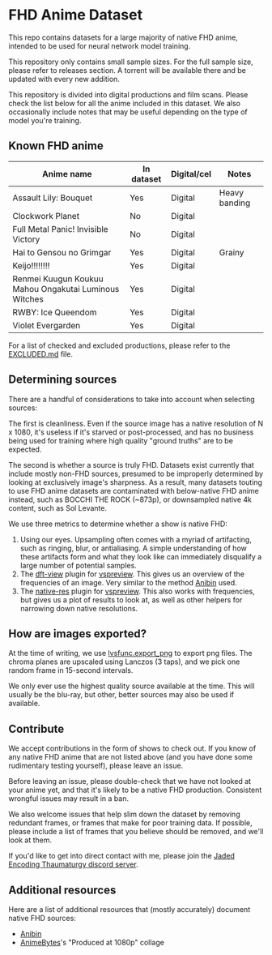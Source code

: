 # FHD Anime Dataset

This repo contains datasets
for a large majority of native FHD anime,
intended to be used for neural network model training.

This repository only contains small sample sizes.
For the full sample size,
please refer to releases section.
A torrent will be available there
and be updated with every new addition.

This repository is divided into digital productions and film scans.
Please check the list below
for all the anime included in this dataset.
We also occasionally include notes that may be useful
depending on the type of model you're training.

## Known FHD anime

| Anime name                                            | In dataset | Digital/cel | Notes         |
| ----------------------------------------------------- | ---------- | ----------- | ------------- |
| Assault Lily: Bouquet                                 | Yes        | Digital     | Heavy banding |
| Clockwork Planet                                      | No         | Digital     |               |
| Full Metal Panic! Invisible Victory                   | No         | Digital     |               |
| Hai to Gensou no Grimgar                              | Yes        | Digital     | Grainy        |
| Keijo!!!!!!!!                                         | Yes        | Digital     |               |
| Renmei Kuugun Koukuu Mahou Ongakutai Luminous Witches | Yes        | Digital     |               |
| RWBY: Ice Queendom                                    | Yes        | Digital     |               |
| Violet Evergarden                                     | Yes        | Digital     |               |

For a list of checked
and excluded productions,
please refer to the [EXCLUDED.md](./EXCLUDED.md) file.

## Determining sources

There are a handful of considerations to take into account when selecting sources:

The first is cleanliness.
Even if the source image has a native resolution of N x 1080,
it's useless if it's starved or post-processed,
and has no business being used for training
where high quality "ground truths" are to be expected.

The second is whether a source is truly FHD.
Datasets exist currently that include mostly non-FHD sources,
presumed to be improperly determined
by looking at exclusively image's sharpness.
As a result, many datasets touting to use FHD anime datasets
are contaminated with below-native FHD anime instead,
such as BOCCHI THE ROCK (~873p),
or downsampled native 4k content,
such as Sol Levante.

We use three metrics to determine whether a show is native FHD:

1. Using our eyes.
   Upsampling often comes with a myriad of artifacting,
   such as ringing, blur, or antialiasing.
   A simple understanding of how these artifacts form and what they look like
   can immediately disqualify a large number of potential samples.
2. The [dft-view] plugin for [vspreview].
   This gives us an overview of the frequencies of an image.
   Very similar to the method [Anibin] used.
3. The [native-res] plugin for [vspreview].
   This also works with frequencies,
   but gives us a plot of results to look at,
   as well as other helpers for narrowing down native resolutions.

## How are images exported?

At the time of writing,
we use [lvsfunc.export_png][export-png]
to export png files.
The chroma planes are upscaled using Lanczos (3 taps),
and we pick one random frame in 15-second intervals.

We only ever use the highest quality source available at the time.
This will usually be the blu-ray,
but other, better sources
may also be used if available.

## Contribute

We accept contributions in the form of shows to check out.
If you know of any native FHD anime that are not listed above
(and you have done some rudimentary testing yourself),
please leave an issue.

Before leaving an issue,
please double-check that we have not looked at your anime yet,
and that it's likely to be a native FHD production.
Consistent wrongful issues may result in a ban.

We also welcome issues
that help slim down the dataset
by removing redundant frames,
or frames that make for poor training data.
If possible,
please include a list of frames
that you believe should be removed,
and we'll look at them.

If you'd like to get into direct contact with me,
please join the [Jaded Encoding Thaumaturgy discord server][discord].

## Additional resources

Here are a list of additional resources that (mostly accurately) document native FHD sources:

<!-- "mostly" because the AB collage has SAOA lol. -->

-   [Anibin]
-   [AnimeBytes]'s "Produced at 1080p" collage

<!-- References and other urls -->

[vspreview]: https://github.com/Jaded-Encoding-Thaumaturgy/vs-preview
[dft-view]: https://github.com/Jaded-Encoding-Thaumaturgy/vs-preview-plugins/tree/master/dft-view
[native-res]: https://github.com/Jaded-Encoding-Thaumaturgy/vs-preview-plugins/tree/master/native-res
[export-png]: https://github.com/Jaded-Encoding-Thaumaturgy/lvsfunc/blob/export-png/lvsfunc/export.py#L19-L120
[anibin]: https://anibin.blogspot.com/
[AnimeBytes]: https://animebytes.tv/collage.php?id=522
[discord]: https://discord.gg/2knZXNC5Qx
